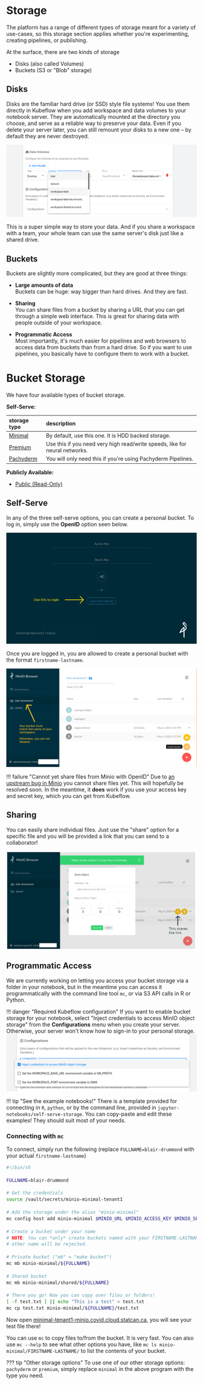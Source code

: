 # Storage

The platform has a range of different types of storage meant for a variety of
use-cases, so this storage section applies whether you're experimenting,
creating pipelines, or publishing.

At the surface, there are two kinds of storage

- Disks (also called Volumes)
- Buckets (S3 or "Blob" storage)

## Disks

Disks are the familiar hard drive (or SSD) style file systems! You use them
directly in Kubeflow when you add workspace and data volumes to your notebook
server. They are automatically mounted at the directory you choose, and serve as
a reliable way to preserve your data. Even if you delete your server later, you
can still remount your disks to a new one – by default they are never destroyed.

![Adding an existing volume to a new notebook server](images/kubeflow_existing_volume.png)

This is a super simple way to store your data. And if you share a workspace with
a team, your whole team can use the same server's disk just like a shared drive.

## Buckets

Buckets are slightly more complicated, but they are good at three things:

- **Large amounts of data**  
  Buckets can be huge: way bigger than hard drives. And they are fast.

- **Sharing**  
  You can share files from a bucket by sharing a URL that you can get through a
  simple web interface. This is great for sharing data with people outside of
  your workspace.

- **Programmatic Access**  
  Most importantly, it's much easier for pipelines and web browsers to access
  data from buckets than from a hard drive. So if you want to use pipelines, you
  basically have to configure them to work with a bucket.

# Bucket Storage

We have four available types of bucket storage.

**Self-Serve:**

| storage type                                                        | description                                                                 |
|:--------------------------------------------------------------------|:----------------------------------------------------------------------------|
| [Minimal](https://minimal-tenant1-minio.covid.cloud.statcan.ca)     | By default, use this one. It is HDD backed storage.                         |
| [Premium](https://premium-tenant1-minio.covid.cloud.statcan.ca)     | Use this if you need very high read/write speeds, like for neural networks. |
| [Pachyderm](https://pachyderm-tenant1-minio.covid.cloud.statcan.ca) | You will only need this if you're using Pachyderm Pipelines.                |

 
**Publicly Available:**

- [Public (Read-Only)](https://datasets.covid.cloud.statcan.ca)

## Self-Serve

In any of the three self-serve options, you can create a personal bucket. To log
in, simply use the **OpenID** option seen below.

![Minio sign-in view, indicating the OpenID option](images/minio_self_serve_login.png)

Once you are logged in, you are allowed to create a personal bucket with the
format `firstname-lastname`.

![Minio browser with personal bucket using first name, last name format (hyphenated)](images/minio_self_serve_bucket.png)

!!! failure "Cannot yet share files from Minio with OpenID"
    Due to [an upstream bug in Minio](https://github.com/minio/minio/issues/8935) you cannot share files yet. 
    This will hopefully be resolved soon. In the meantime, it **does** work if you use your access key and secret key,
    which you can get from Kubeflow.

## Sharing

You can easily share individual files. Just use the "share" option for a
specific file and you will be provided a link that you can send to a
collaborator!

![Minio browser with a shareable link to a file](images/minio_self_serve_share.png)

## Programmatic Access

We are currently working on letting you access your bucket storage via a folder
in your notebook, but in the meantime you can access it programmatically with
the command line tool `mc`, or via S3 API calls in R or Python.

<!-- prettier-ignore -->
!!! danger "Required Kubeflow configuration"
    If you want to enable bucket storage for your notebook, select "Inject credentials to access MinIO object storage" from the **Configurations** menu when you create your server. Otherwise, your server won't know how to sign-in to your personal storage.
    ![Kubeflow notebook server creation with "Inject credentials to access MinIO object storage" option selected](images/kubeflow_minio_option.png)

<!-- prettier-ignore -->
!!! tip "See the example notebooks!"
    There is a template provided for connecting in `R`, `python`, or by the
    command line, provided in `jupyter-notebooks/self-serve-storage`. You can
    copy-paste and edit these examples! They should suit most of your needs.

### Connecting with `mc`

To connect, simply run the following (replace `FULLNAME=blair-drummond` with
your actual `firstname-lastname`)

```sh
#!/bin/sh

FULLNAME=blair-drummond

# Get the credentials
source /vault/secrets/minio-minimal-tenant1

# Add the storage under the alias "minio-minimal"
mc config host add minio-minimal $MINIO_URL $MINIO_ACCESS_KEY $MINIO_SECRET_KEY

# Create a bucket under your name
# NOTE: You can *only* create buckets named with your FIRSTNAME-LASTNAME. Any
# other name will be rejected.

# Private bucket ("mb" = "make bucket")
mc mb minio-minimal/${FULLNAME}

# Shared bucket
mc mb minio-minimal/shared/${FULLNAME}

# There you go! Now you can copy over files or folders!
[ -f test.txt ] || echo "This is a test" > test.txt
mc cp test.txt minio-minimal/${FULLNAME}/test.txt
```

Now open
[minimal-tenant1-minio.covid.cloud.statcan.ca](https://minimal-tenant1-minio.covid.cloud.statcan.ca),
you will see your test file there!

You can use `mc` to copy files to/from the bucket. It is very fast. You can also
use `mc --help` to see what other options you have, like
`mc ls minio-minimal/FIRSTNAME-LASTNAME/` to list the contents of your bucket.

<!-- prettier-ignore -->
??? tip "Other storage options"
    To use one of our other storage options: `pachyderm` or `premium`, simply
    replace `minimal` in the above program with the type you need.
